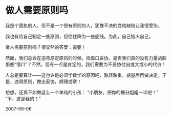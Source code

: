 # 做人需要原则吗

我是个固执的人，但不是一个很有原则的人，犹豫不决的性格缺陷让我很受伤。

我也有给自己制定一些原则，但往往降为一些底线。为此，自己恼火自己。

做人需要原则吗？很显然的答案：需要！

然而，我们总会在违背原定原则的时候，找借口妥协。是否我们真的没有力量战胜那些“借口”？不然，但有一点是肯定的，我们需要为不妥协付出或大或小的代价！

人总是要算计——这也许是必须学数学的原因吧，孰轻孰重，掂量后再做决定。于是，违背原则，做出妥协，顺理成章！

想想，还真不如做这么一个单纯的小孩：
“小朋友，把你的糖分姐姐一半吧！”
“不，这是我的！”


2007-06-06